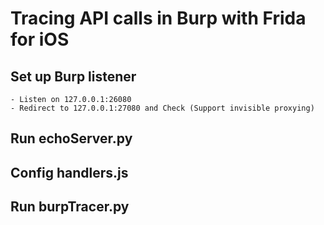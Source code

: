 # Tracing API calls in Burp with Frida for iOS

## Set up Burp listener
    - Listen on 127.0.0.1:26080
    - Redirect to 127.0.0.1:27080 and Check (Support invisible proxying)

## Run echoServer.py

## Config handlers.js

## Run burpTracer.py